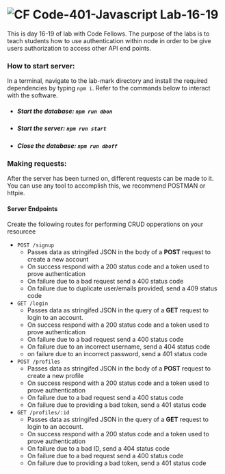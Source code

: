 ![CF](https://camo.githubusercontent.com/70edab54bba80edb7493cad3135e9606781cbb6b/687474703a2f2f692e696d6775722e636f6d2f377635415363382e706e67) Code-401-Javascript Lab-16-19
===
This is day 16-19 of lab with Code Fellows. The purpose of the labs is to teach students how to use authentication within node in order to be give users authorization to access other API end points.
### How to start server:
In a terminal, navigate to the lab-mark directory and install the required dependencies by typing `npm i`. Refer to the commands below to interact with the software.
* ##### Start the database: `npm run dbon`
* ##### Start the server: `npm run start`
* ##### Close the database: `npm run dboff`
### Making requests:
After the server has been turned on, different requests can be made to it. You can use any tool to accomplish this, we recommend POSTMAN or httpie.
#### Server Endpoints
Create the following routes for performing CRUD opperations on your resourcee
* `POST /signup`
  * Passes data as stringifed JSON in the body of a **POST** request to create a new account
  * On success respond with a 200 status code and a token used to prove authentication
  * On failure due to a bad request send a 400 status code
  * On failure due to duplicate user/emails provided, send a 409 status code
* `GET /login`
  * Passes data as stringifed JSON in the query of a **GET** request to login to an account.
  * On success respond with a 200 status code and a token used to prove authentication
  * On failure due to a bad request send a 400 status code
  * On failure due to an incorrect username, send a 404 status code
  * on failure due to an incorrect password, send a 401 status code
* `POST /profiles`
  * Passes data as stringifed JSON in the body of a **POST** request to create a new profile
  * On success respond with a 200 status code and a token used to prove authentication
  * On failure due to a bad request send a 400 status code
  * On failure due to providing a bad token, send a 401 status code
* `GET /profiles/:id`
  * Passes data as stringifed JSON in the query of a **GET** request to login to an account.
  * On success respond with a 200 status code and a token used to prove authentication
  * On failure due to a bad ID, send a 404 status code
  * On failure due to a bad request send a 400 status code
  * On failure due to providing a bad token, send a 401 status code
